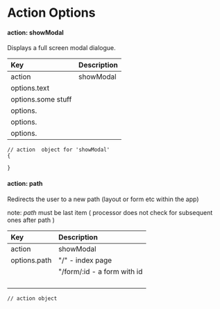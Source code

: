 # Action Options

#### action: showModal

Displays a full screen modal dialogue. 

| Key | Description |
| :--- | :--- |
| action | showModal |
| options.text |  |
| options.some stuff |  |
| options. |  |
| options. |  |
| options. |  |

```
// action  object for 'showModal'
{

}
```

#### 

#### action: path

Redirects the user to a new path \(layout or form etc within the app\)

note: _path_ must be last item \( processor does not check for subsequent ones after path \)

| Key | Description |
| :--- | :--- |
| action | showModal |
| options.path | "/" - index page |
|  | "/form/:id - a form with id |
|  |  |
|  |  |
|  |  |
|  |  |

```
// action object
```



